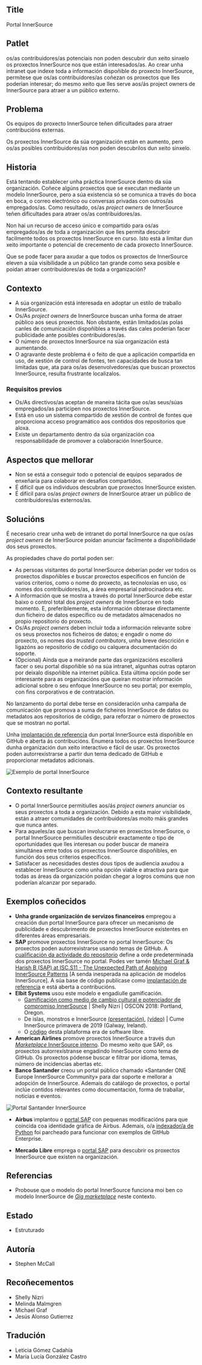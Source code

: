 ## Title

Portal InnerSource

## Patlet

os/as contribuidores/as potenciais non poden descubrir dun xeito sinxelo os proxectos InnerSource nos que están interesados/as. Ao crear unha intranet que indexe toda a información dispoñible do proxecto InnerSource, permítese que os/as contribuidores/as coñezan os proxectos que lles poderían interesar; do mesmo xeito que lles serve aos/ás project owners de InnerSource para atraer a un público externo.

## Problema

Os equipos do proxecto InnerSource teñen dificultades para atraer contribucións externas.

Os proxectos InnerSource da súa organización están en aumento, pero os/as posibles contribuidores/as non poden descubrilos dun xeito sinxelo.

## Historia

Está tentando establecer unha práctica InnerSource dentro da súa organización. Coñece algúns proxectos que se executan mediante un modelo InnerSource, pero a súa existencia só se comunica a través do boca en boca, o correo electrónico ou conversas privadas con outros/as empregados/as. Como resultado, os/as *project owners* de InnerSource teñen dificultades para atraer os/as contribuidores/as.

Non hai un recurso de acceso único e compartido para os/as empregados/as de toda a organización que lles permita descubrir facilmente todos os proxectos InnerSource en curso. Isto está a limitar dun xeito importante o potencial de crecemento de cada proxecto InnerSource.

Que se pode facer para axudar a que todos os proxectos de InnerSource eleven a súa visibilidade a un público tan grande como sexa posible e poidan atraer contribuidores/as de toda a organización?

## Contexto

* A súa organización está interesada en adoptar un estilo de traballo InnerSource.
* Os/As *project owners* de InnerSource buscan unha forma de atraer público aos seus proxectos. Non obstante, están limitados/as polas canles de comunicación dispoñibles a través das cales poderían facer publicidade ante posibles contribuidores/as.
* O número de proxectos InnerSource na súa organización está aumentando.
* O agravante deste problema é o feito de que a aplicación compartida en uso, de xestión de control de fontes, ten capacidades de busca tan limitadas que, ata para os/as desenvolvedores/as que buscan proxectos InnerSource, resulta frustrante localizalos.

### Requisitos previos

* Os/As directivos/as aceptan de maneira tácita que os/as seus/súas empregados/as participen nos proxectos InnerSource.
* Está en uso un sistema compartido de xestión de control de fontes que proporciona acceso programático aos contidos dos repositorios que aloxa.
* Existe un departamento dentro da súa organización coa responsabilidade de promover a colaboración InnerSource.

## Aspectos que mellorar

* Non se está a conseguir todo o potencial de equipos separados de enxeñaría para colaborar en desafíos compartidos.
* É difícil que os individuos descubran que proxectos InnerSource existen.
* É difícil para os/as *project owners* de InnerSource atraer un público de contribuidores/as externos/as.

## Solucións

É necesario crear unha web de intranet do portal InnerSource na que os/as *project owners* de InnerSource poidan anunciar facilmente a dispoñibilidade dos seus proxectos.

As propiedades chave do portal poden ser:

* As persoas visitantes do portal InnerSource deberían poder ver todos os proxectos dispoñibles e buscar proxectos específicos en función de varios criterios, como o nome do proxecto, as tecnoloxías en uso, os nomes dos contribuidores/as, a área empresarial patrocinadora etc.
* A información que se mostra a través do portal InnerSource debe estar baixo o control total dos *project owners* de InnerSource en todo momento. E, preferiblemente, esta información obterase directamente dun ficheiro de datos específico ou de metadatos almacenados no propio repositorio do proxecto.
* Os/As *project owners* deben incluír toda a información relevante sobre os seus proxectos nos ficheiros de datos; e engadir o nome do proxecto, os nomes dos *trusted contributors*, unha breve descrición e ligazóns ao repositorio de código ou calquera documentación do soporte.
* (Opcional) Aínda que a meirande parte das organizacións escollerá facer o seu portal dispoñible só na súa intranet, algunhas outras optaron por deixalo dispoñible na internet pública. Esta última opción pode ser interesante para as organizacións que queiran mostrar información adicional sobre o seu enfoque InnerSource no seu portal; por exemplo, con fins corporativos e de contratación.

No lanzamento do portal debe terse en consideración unha campaña de comunicación que promova a suma de ficheiros InnerSource de datos ou metadatos aos repositorios de código, para reforzar o número de proxectos que se mostran no portal.

Unha [implantación de referencia](https://github.com/SAP/project-portal-for-innersource) dun portal InnerSource está dispoñible en GitHub e aberta ás contribucións. Enumera todos os proxectos InnerSource dunha organización dun xeito interactivo e fácil de usar. Os proxectos poden autorrexistrarse a partir dun tema dedicado de GitHub e proporcionar metadatos adicionais.

![Exemplo de portal InnerSource](../../../assets/img/portal-overview.png "Exemplo de portal InnerSource")

## Contexto resultante

* O portal InnerSource permitiulles aos/ás *project owners* anunciar os seus proxectos a toda a organización. Debido a esta maior visibilidade, están a atraer comunidades de contribuidores/as moito máis grandes que nunca antes.
* Para aqueles/as que buscan involucrarse en proxectos InnerSource, o portal InnerSource permitiulles descubrir exactamente o tipo de oportunidades que lles interesan ou poder buscar de maneira simultánea entre todos os proxectos InnerSource dispoñibles, en función dos seus criterios específicos.
* Satisfacer as necesidades destes dous tipos de audiencia axudou a establecer InnerSource como unha opción viable e atractiva para que todas as áreas da organización poidan chegar a logros comúns que non poderían alcanzar por separado.

## Exemplos coñecidos

* **Unha grande organización de servizos financeiros** empregou a creación dun portal InnerSource para ofrecer un mecanismo de publicidade e descubrimento de proxectos InnerSource existentes en diferentes áreas empresariais.
* **SAP** promove proxectos InnerSource no portal InnerSource: Os proxectos poden autorrexistrarse usando temas de GitHub. A [cualificación da actividade do repositorio](./repository-activity-score.md) define a orde predeterminada dos proxectos InnerSource no portal. Podes ver tamén [Michael Graf & Harish B (SAP) at ISC.S11 - The Unexpected Path of Applying InnerSource Patterns](https://www.youtube.com/watch?v=6r9QOw9dcQo&list=PLCH-i0B0otNQZQt_QzGR9Il_kE4C6cQRy&index=6) [A senda inesperada na aplicación de modelos InnerSource]. A súa base de código publícase como [implantación de referencia](https://github.com/SAP/project-portal-for-innersource) e está aberta a contribucións.
* **Elbit Systems** usou este modelo e engadiulle gamificación.
  * [Gamificación como medio de cambio cultural e potenciador de compromiso InnerSource](https://www.oreilly.com/library/view/oscon-2018-/9781492026075/video321579.html) | Shelly Nizri | OSCON 2018: Portland, Oregon.
  * De islas, monstros e InnerSource [(presentación)](https://docs.google.com/presentation/d/1P1OCEK9B6eSrVRUclVWY6meSI-qHOBjM_UAPNvCZamU/edit#slide=id.p15), [(vídeo)](https://drive.google.com/file/d/1pM89uHMn0vhE3ayFJDGYcCO8R0tAXXZD/view?usp=drivesdk) | Cume InnerSource primavera de 2019 (Galway, Ireland).
  * O [código](https://gitlab.com/gilda2) desta plataforma era de software libre.
* **American Airlines** promove proxectos InnerSource a través dun [*Marketplace* InnerSource interno](https://tech.aa.com/2020-10-30-innersource/). Do mesmo xeito que SAP, os proxectos autorrexístranse engadindo InnerSource como tema de GitHub. Os proxectos pódense buscar e filtrar por idioma, temas, número de incidencias abertas etc.
* **Banco Santander** creou un portal público chamado «Santander ONE Europe InnerSource Community» para dar soporte e mellorar a adopción de InnerSource. Ademais do catálogo de proxectos, o portal inclúe contidos relevantes como documentación, forma de traballar, noticias e eventos.

![Portal Santander InnerSource](../../../assets/img/santander_portal.png "Portal Santander InnerSource")

* **Airbus** implantou o [portal SAP](https://github.com/SAP/project-portal-for-innersource) con pequenas modificacións para que coincida coa identidade gráfica de Airbus. Ademais, o/a [indexador/a de Python](https://github.com/zkoppert/innersource-crawler) foi parcheado para funcionar con exemplos de GitHub Enterprise.

* **Mercado Libre** emprega o [portal SAP](https://github.com/SAP/project-portal-for-innersource) para descubrir os proxectos InnerSource que existen na organización.

## Referencias

* Probouse que o modelo do portal InnerSource funciona moi ben co modelo InnerSource de [*Gig marketplace*](./gig-marketplace.md) neste contexto.

## Estado

* Estruturado

## Autoría

* Stephen McCall

## Recoñecementos

* Shelly Nizri
* Melinda Malmgren
* Michael Graf
* Jesús Alonso Gutierrez

## Tradución

- Leticia Gómez Cadahía
- María Lucía González Castro
